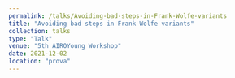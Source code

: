 ```yaml
---
permalink: /talks/Avoiding-bad-steps-in-Frank-Wolfe-variants
title: "Avoiding bad steps in Frank Wolfe variants"
collection: talks
type: "Talk"
venue: "5th AIROYoung Workshop"
date: 2021-12-02
location: "prova"
---
```

